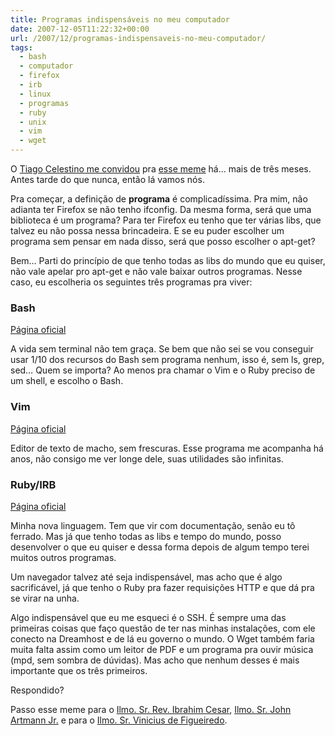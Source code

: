 ```yaml
---
title: Programas indispensáveis no meu computador
date: 2007-12-05T11:22:32+00:00
url: /2007/12/programas-indispensaveis-no-meu-computador/
tags:
  - bash
  - computador
  - firefox
  - irb
  - linux
  - programas
  - ruby
  - unix
  - vim
  - wget
---
```


O [Tiago Celestino me convidou][1] pra [esse meme][2] há… mais de três meses. Antes tarde do que nunca, então lá vamos nós.

Pra começar, a definição de **programa** é complicadíssima. Pra mim, não adianta ter Firefox se não tenho ifconfig. Da mesma forma, será que uma biblioteca é um programa? Para ter Firefox eu tenho que ter várias libs, que talvez eu não possa nessa brincadeira. E se eu puder escolher um programa sem pensar em nada disso, será que posso escolher o apt-get?

Bem… Parti do princípio de que tenho todas as libs do mundo que eu quiser, não vale apelar pro apt-get e não vale baixar outros programas. Nesse caso, eu escolheria os seguintes três programas pra viver:

### Bash

[Página oficial][3]

A vida sem terminal não tem graça. Se bem que não sei se vou conseguir usar 1/10 dos recursos do Bash sem programa nenhum, isso é, sem ls, grep, sed… Quem se importa? Ao menos pra chamar o Vim e o Ruby preciso de um shell, e escolho o Bash.

### Vim

[Página oficial][4]

Editor de texto de macho, sem frescuras. Esse programa me acompanha há anos, não consigo me ver longe dele, suas utilidades são infinitas.

### Ruby/IRB

[Página oficial][5]

Minha nova linguagem. Tem que vir com documentação, senão eu tô ferrado. Mas já que tenho todas as libs e tempo do mundo, posso desenvolver o que eu quiser e dessa forma depois de algum tempo terei muitos outros programas.

Um navegador talvez até seja indispensável, mas acho que é algo sacrificável, já que tenho o Ruby pra fazer requisições HTTP e que dá pra se virar na unha.

Algo indispensável que eu me esqueci é o SSH. É sempre uma das primeiras coisas que faço questão de ter nas minhas instalações, com ele conecto na Dreamhost e de lá eu governo o mundo. O Wget também faria muita falta assim como um leitor de PDF e um programa pra ouvir música (mpd, sem sombra de dúvidas). Mas acho que nenhum desses é mais importante que os três primeiros.

Respondido?

Passo esse meme para o [Ilmo. Sr. Rev. Ibrahim Cesar][6], [Ilmo. Sr. John Artmann Jr.][7] e para o [Ilmo. Sr. Vinicius de Figueiredo][8].

[1]: http://tcelestino.com.br/blog/os-3-programas-indispensaveis-no-meu-computador.html
[2]: http://www.leonardopessoa.com/2007/08/3-programas-indispensaveis-no-meu-computador/
[3]: http://www.gnu.org/software/bash
[4]: http://www.vim.org/
[5]: http://ruby-lang.org/
[6]: http://1001gatos.org/
[7]: http://socio.johnartmann.com/
[8]: http://vinicius.oitobits.net/
